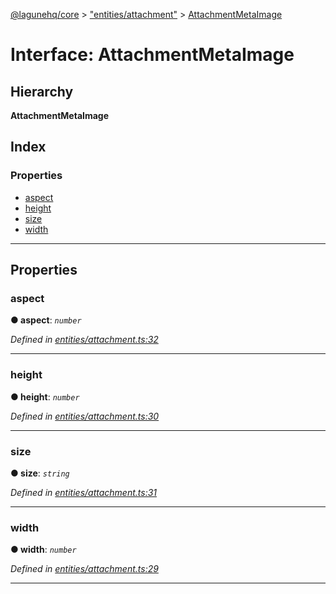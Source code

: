 [@lagunehq/core](../README.md) > ["entities/attachment"](../modules/_entities_attachment_.md) > [AttachmentMetaImage](../interfaces/_entities_attachment_.attachmentmetaimage.md)

# Interface: AttachmentMetaImage

## Hierarchy

**AttachmentMetaImage**

## Index

### Properties

* [aspect](_entities_attachment_.attachmentmetaimage.md#aspect)
* [height](_entities_attachment_.attachmentmetaimage.md#height)
* [size](_entities_attachment_.attachmentmetaimage.md#size)
* [width](_entities_attachment_.attachmentmetaimage.md#width)

---

## Properties

<a id="aspect"></a>

###  aspect

**● aspect**: *`number`*

*Defined in [entities/attachment.ts:32](https://github.com/lagunehq/core/blob/9f0a933/src/entities/attachment.ts#L32)*

___
<a id="height"></a>

###  height

**● height**: *`number`*

*Defined in [entities/attachment.ts:30](https://github.com/lagunehq/core/blob/9f0a933/src/entities/attachment.ts#L30)*

___
<a id="size"></a>

###  size

**● size**: *`string`*

*Defined in [entities/attachment.ts:31](https://github.com/lagunehq/core/blob/9f0a933/src/entities/attachment.ts#L31)*

___
<a id="width"></a>

###  width

**● width**: *`number`*

*Defined in [entities/attachment.ts:29](https://github.com/lagunehq/core/blob/9f0a933/src/entities/attachment.ts#L29)*

___

